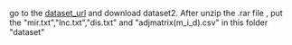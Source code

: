 go to the [dataset_url](http://39.106.16.168:8017/download) and download dataset2. 
After unzip the .rar file , put the "mir.txt","lnc.txt","dis.txt" and "adjmatrix(m_i_d).csv" in this folder "dataset" 

